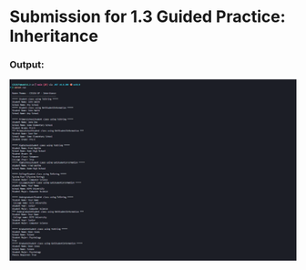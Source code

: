 <h1>Submission for 1.3 Guided Practice: Inheritance</h1>

<h3>Output:</h3>
<img src="./Output/1.png">